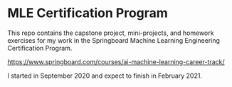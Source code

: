 # MLE Certification Program

This repo contains the capstone project, mini-projects, and homework exercises for my work in the Springboard Machine Learning Engineering Certification Program.

https://www.springboard.com/courses/ai-machine-learning-career-track/

I started in September 2020 and expect to finish in February 2021.
